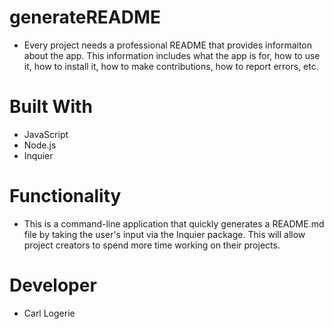 # generateREADME

* Every project needs a professional README that provides informaiton about the app. This information includes what the app is for, how to use it, how to install it, how to make contributions, how to report errors, etc. 

# Built With
* JavaScript
* Node.js
* Inquier

# Functionality
* This is a command-line application that quickly generates a README.md file by taking the user's input via the Inquier package. This will allow project creators to spend more time working on their projects.

# Developer
* Carl Logerie
